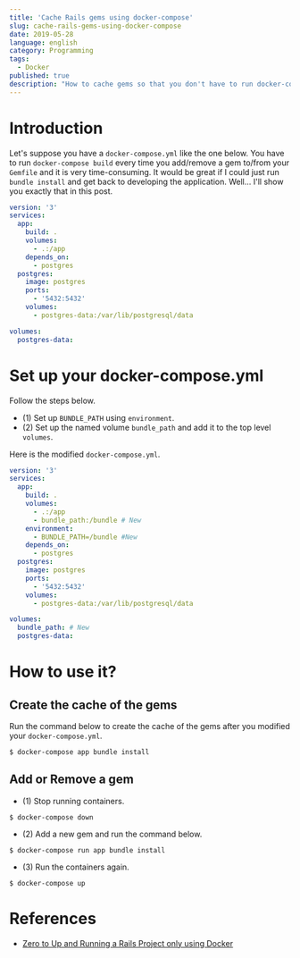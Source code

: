 ```yaml
---
title: 'Cache Rails gems using docker-compose'
slug: cache-rails-gems-using-docker-compose
date: 2019-05-28
language: english
category: Programming
tags:
  - Docker
published: true
description: "How to cache gems so that you don't have to run docker-compose build over and over again"
---
```


# Introduction

Let's suppose you have a `docker-compose.yml` like the one below.
You have to run `docker-compose build` every time you add/remove a gem to/from your `Gemfile` and it is very time-consuming.
It would be great if I could just run `bundle install` and get back to developing the application.
Well... I'll show you exactly that in this post.

```yml
version: '3'
services:
  app:
    build: .
    volumes:
      - .:/app
    depends_on:
      - postgres
  postgres:
    image: postgres
    ports:
      - '5432:5432'
    volumes:
      - postgres-data:/var/lib/postgresql/data

volumes:
  postgres-data:
```

# Set up your docker-compose.yml

Follow the steps below.

- (1) Set up `BUNDLE_PATH` using `environment`.
- (2) Set up the named volume `bundle_path` and add it to the top level `volumes`.

Here is the modified `docker-compose.yml`.

```yml
version: '3'
services:
  app:
    build: .
    volumes:
      - .:/app
      - bundle_path:/bundle # New
    environment:
      - BUNDLE_PATH=/bundle #New
    depends_on:
      - postgres
  postgres:
    image: postgres
    ports:
      - '5432:5432'
    volumes:
      - postgres-data:/var/lib/postgresql/data

volumes:
  bundle_path: # New
  postgres-data:
```

# How to use it?

## Create the cache of the gems

Run the command below to create the cache of the gems after you modified your `docker-compose.yml`.

```
$ docker-compose app bundle install
```

## Add or Remove a gem

- (1) Stop running containers.

```
$ docker-compose down
```

- (2) Add a new gem and run the command below.

```
$ docker-compose run app bundle install
```

- (3) Run the containers again.

```
$ docker-compose up
```

# References

- [Zero to Up and Running a Rails Project only using Docker](https://blog.codeminer42.com/zero-to-up-and-running-a-rails-project-only-using-docker-20467e15f1be)
